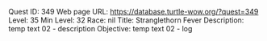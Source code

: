 Quest ID: 349
Web page URL: https://database.turtle-wow.org/?quest=349
Level: 35
Min Level: 32
Race: nil
Title: Stranglethorn Fever
Description: temp text 02 - description
Objective: temp text 02 - log
